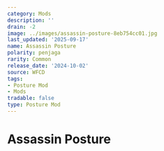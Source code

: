 ```yaml
---
category: Mods
description: ''
drain: -2
image: ../images/assassin-posture-8eb754cc01.jpg
last_updated: '2025-09-17'
name: Assassin Posture
polarity: penjaga
rarity: Common
release_date: '2024-10-02'
source: WFCD
tags:
- Posture Mod
- Mods
tradable: false
type: Posture Mod
---
```


# Assassin Posture


